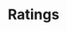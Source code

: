 ---
title: Ratings
description: Ratings of companies by revenue, profit, growth rate and other indicators.
---